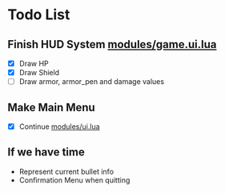 # Todo List

## Finish HUD System [modules/game.ui.lua](modules/game/ui.lua)

- [x] Draw HP
- [x] Draw Shield
- [ ] Draw armor, armor_pen and damage values

## Make Main Menu

- [x] Continue [modules/ui.lua](modules/ui.lua)

## If we have time

- Represent current bullet info
- Confirmation Menu when quitting
